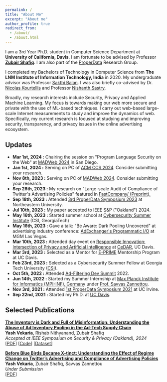 ```yaml
---
permalink: /
title: "About Me"
excerpt: "About me"
author_profile: true
redirect_from: 
  - /about/
  - /about.html
---
```


I am a 3rd Year Ph.D. student in Computer Science Department at **University of California, Davis**. I am fortunate to be advised by Professor [**Zubair Shafiq**](https://web.cs.ucdavis.edu/~zubair/). I am also part of the [ProperData](https://properdata.eng.uci.edu) Research Group.

I completed my Bachelors of Technology in Computer Science from **The LNM Institute of Information Technology, India** in 2020. My undergraduate advisor was Professor [Sakthi Balan](http://sakthibalan.in/). I was also briefly co-advised by Dr. [Nicolas Kourtellis](https://www.concordia-h2020.eu/nicolas-kourtellis/) and Professor [Nishanth Sastry](https://www.surrey.ac.uk/people/nishanth-sastry).

Broadly, my research interests include Security, Privacy and Applied Machine Learning. My focus is towards making our web more secure and private with the use of ML-based techniques. I carry out web-based large-scale Internet measurements to study and improve the dynamics of web. Specifically, my current research is focused at studying and improving security, transparency, and privacy issues in the online advertising ecosystem. 
<!-- It excites me to study and uncover issues in the ad-tech supply chain, click-fraud practices and other forms of ad-fraud to build a more private and safe advertising space for everyone. -->


Updates
------

* **Mar 1st, 2024 :** Chairing the session on "Program Language Security on the Web" at <ins>[MADWeb 2024](https://madweb.work/program24/)</ins> in San Diego.
* **Jan 1st, 2024 :** Serving on PC of <ins>[ACM CCS 2024](https://www.sigsac.org/ccs/CCS2024/)</ins>. Consider submitting your research.
* **Nov 8th, 2023 :** Serving on PC of <ins>[MADWeb 2024](https://madweb.work)</ins>. Consider submitting your research.
* **Sep 28th, 2023 :** My research on "Large-scale Audit of Compliance of Twitter's Advertising Policies" featured in <ins>[FastCompany](https://www.fastcompany.com/90959569/elon-musk-x-ignoring-ad-policies)/<ins> (<ins>[Preprint](https://arxiv.org/pdf/2309.12591.pdf)</ins>).
* **Sep 18th, 2023 :** Attended <ins>[3rd ProperData Symposium 2023](https://properdata.eng.uci.edu/2023/08/08/properdata-annual-symposium-2023/)</ins> at Northeastern University.
* **Jul 10th, 2023 :** My paper accepted to IEEE S&P ("Oakland") 2024.
* **May 16th, 2023 :** Started summer school at <ins>[Cybersecurity Summer Institute](https://scp.cc.gatech.edu/csi/)</ins> (CSI, GeorgiaTech)
* **May 16th, 2023 :** Gave a talk: "Be Aware: Dark Pooling Uncovered" at advertising industry conference: <ins>[AdExchanger's Programmatic I/O](https://www.adexchanger.com/go/programmatic-i-o-2023-las-vegas/)</ins> at MGM Las Vegas. 
* **Mar 10th, 2023 :** Attended day event on <ins>[Responsible Innovation: Intersection of Privacy and Artificial Intelligence](https://cedar.ucdavis.edu/events/california-data-protection-and-privacy-day)</ins> at <ins>[CeDAR](https://cedar.ucdavis.edu/about)</ins>, UC Davis.
* **Mar 3rd, 2023 :** Selected as a Mentor for <ins>[E-PRIME](https://engineering.ucdavis.edu/e-prime)</ins> Mentorship Program at UC Davis.
* **Feb 23rd, 2023 :** Selected as a Cybersecurity Summer Fellow at Georgia Tech University (<ins>[CSI](https://scp.cc.gatech.edu/csi/)</ins>).
* **Oct 5th, 2022 :** Attended <ins>[Ad-Filtering Dev Summit](https://adfilteringdevsummit.com)</ins> 2022.
* **Jun 14th, 2022 :** Started my Summer Internship at <ins>[Max Planck Institute for Informatics (MPI-INF), Germany](https://www.mpi-inf.mpg.de/home/)</ins> under <ins>[Prof. Savvas Zannettou](https://zsavvas.github.io)</ins>.
* **Nov 3rd, 2021 :** Attended <ins>[1st ProperData Symposium 2021](https://properdata.eng.uci.edu/2021/07/08/properdata-annual-symposium-2021/)</ins> at UC Irvine.
* **Sep 22nd, 2021 :** Started my Ph.D. at <ins>[UC Davis](https://www.ucdavis.edu)</ins>.


<!--
* **03/01/2024 :** Chairing the session on "Program Language Security on the Web" at [MADWeb 2024](https://madweb.work/program24/) in San Diego.
* **01/01/2024 :** Serving on PC of [ACM CCS 2024](https://www.sigsac.org/ccs/CCS2024/). Consider submitting your research.
* **11/08/2023 :** Serving on PC of [MADWeb 2024](https://madweb.work). Consider submitting your research.
* **09/28/2023 :** My research on "Large-scale Audit of Compliance of Twitter's Advertising Policies" featured in [FastCompany](https://www.fastcompany.com/90959569/elon-musk-x-ignoring-ad-policies) ([Preprint](https://arxiv.org/pdf/2309.12591.pdf)).
* **09/18/2023 :** Attended <ins>[3rd ProperData Symposium 2023](https://properdata.eng.uci.edu/2023/08/08/properdata-annual-symposium-2023/)</ins> at Northeastern University.
* **07/10/2023 :** My paper accepted to IEEE S&P ("Oakland") 2024.
* **05/16/2023 :** Started summer school at <ins>[Cybersecurity Summer Institute](https://scp.cc.gatech.edu/csi/)</ins> (CSI, GeorgiaTech)
* **05/16/2023 :** Gave a talk: "Be Aware: Dark Pooling Uncovered" at advertising industry conference: <ins>[AdExchanger's Programmatic I/O](https://www.adexchanger.com/go/programmatic-i-o-2023-las-vegas/)</ins> at MGM Las Vegas. 
* **03/10/2023 :** Attended day event on <ins>[Responsible Innovation: Intersection of Privacy and Artificial Intelligence](https://cedar.ucdavis.edu/events/california-data-protection-and-privacy-day)</ins> at <ins>[CeDAR](https://cedar.ucdavis.edu/about)</ins>, UC Davis.
* **03/03/2023 :** Selected as a Mentor for <ins>[E-PRIME](https://engineering.ucdavis.edu/e-prime)</ins> Mentorship Program at UC Davis.
* **02/23/2023 :** Selected as a Cybersecurity Summer Fellow at Georgia Tech University (<ins>[CSI](https://scp.cc.gatech.edu/csi/)</ins>).
* **10/05/2022 :** Attended <ins>[Ad-Filtering Dev Summit](https://adfilteringdevsummit.com)</ins> 2022.
* **06/14/2022 :** Started my Summer Internship at <ins>[Max Planck Institute for Informatics (MPI-INF), Germany](https://www.mpi-inf.mpg.de/home/)</ins> under <ins>[Prof. Savvas Zannettou](https://zsavvas.github.io)</ins>.
* **11/03/2021 :** Attended <ins>[1st ProperData Symposium 2021](https://properdata.eng.uci.edu/2021/07/08/properdata-annual-symposium-2021/)</ins> at UC Irvine.
* **09/22/2021 :** Started my Ph.D. at <ins>[UC Davis](https://www.ucdavis.edu)</ins>.
-->

<!--
* **05/16/2022 :** Attended <ins>[15th ACM WiSec 2022](https://wisec2022.cs.utsa.edu)</ins> at San Antonio, Texas.
* **05/10/2022 :** Received Travel Grant to Attend <ins>[The 22nd Privacy Enhancing Technologies Symposium (PETS 2022)](https://petsymposium.org/2022/)</ins>.
* **04/19/2022 :** Received Travel Grant to Attend <ins>[15th ACM Conference on Security and Privacy in Wireless and Mobile Networks (WiSec 2022)](https://wisec2022.cs.utsa.edu)</ins>.
* **07/16/2021 :** Gave a talk on "Differential Tracking Across Topical Webpages of Indian News Media" as part of the Series "_Tracking the Trackers_" organised by CMLBDA (Centre for Machine Learning and Big Data Analytics) at <ins>[The LNMIIT](https://www.lnmiit.ac.in)</ins>.
* **06/21/2021 :** Presented my work in Paper Session 7: _Web Tracking and Internet Accessibility_ at <ins>[Web Sci 2021](https://websci21.webscience.org)</ins>.
* **06/17/2021 :** Selected for Scolarship to Attend <ins>[34th IEEE CSF Symposium 2021](https://www.ieee-security.org/TC/CSF2021/)</ins>.
* **05/20/2021 :** Received Student Travel Grant Award to Attend <ins>[42nd IEEE Symposium on Security & Privacy 2021](https://www.ieee-security.org/TC/SP2021/)</ins>.
* **04/13/2021 :** Paper "_Differential Tracking Across Topical Webpages of Indian News Media_" Accepted at <ins>[13th ACM Web Sci 2021](https://websci21.webscience.org)</ins>.
* **03/16/2021 :** Paper "_Under the Spotlight: Web Tracking in Indian Partisan News Websites_" Accepted at <ins>[15th AAAI ICWSM 2021](https://www.icwsm.org/2021/)</ins>.
* **03/13/2021 :** Poster "_A Metadata-based Event Detection Method using Temporal Herding Factor and Social Synchrony on Twitter Data_" Accepted at <ins>[15th RCIS 2021](https://www.rcis-conf.com/rcis2021/)</ins>.
* **05/11/2022 :** Received Travel Grant to Attend <ins>[ACM SIGMETRICS 2023](https://www.sigmetrics.org/sigmetrics2023/index.html)</ins>.
* **03/11/2023 :** Serving on the Artifact Evaluation Committee of <ins>[IEEE WOOT 2023](https://wootconference.org)</ins> (co-located with IEEE S&P 2023).
* **01/18/2023 :** Serving on the Program Committee of <ins>[ACM FAccT 2023](https://facctconference.org/index.html)</ins>.
* **11/20/2022 :** Serving on the Program Committee of <ins>[ACM WebSci 2023](https://websci23.webscience.org/committee-members/)</ins> (co-located with ACM WWW 2023).
* **07/11/2022 :** Attended <ins>[PETS 2022](https://petsymposium.org/2022/)</ins> at Sydney, Australia.
-->


Selected Publications
------

**[The Inventory is Dark and Full of Misinformation: Understanding the Abuse of Ad Inventory Pooling in the Ad-Tech Supply Chain](https://doi.org/10.48550/arXiv.2210.06654)**  
**Yash Vekaria**, Rishab Nithyanand, Zubair Shafiq <br>
_Accepted at IEEE Symposium on Security & Privacy (Oakland), 2024_ <br>
[[PDF](http://yash-vekaria.github.io/files/oakland24_dark_pooling.pdf)] [[Code](https://github.com/Yash-Vekaria/Ad-Inventory-Fraud-Measurement)]  [[Dataset](https://osf.io/hxfkw/?view_only=bda006ebbd7d4ec2be869cbb198c6bd5)]

**[Before Blue Birds Became X-tinct: Understanding the Effect of Regime Change on Twitter’s Advertising and Compliance of Advertising Policies](https://arxiv.org/pdf/2309.12591.pdf)**  
**Yash Vekaria**, Zubair Shafiq, Savvas Zannettou <br>
_Under Submission_ <br>
[[PDF](https://arxiv.org/pdf/2309.12591.pdf)]


<p align="left">
<script id="_wauo0t">var _wau = _wau || []; _wau.push(["small", "mbsr9jed4p", "o0t"]);</script><script async src="//waust.at/s.js"></script>
<!-- <script id="_wauhz9">var _wau = _wau || []; _wau.push(["map", "vgzhvhrdc7", "hz9", "420", "210", "natural", "default-red"]);</script><script async src="//waust.at/m.js"></script> -->
</p>
